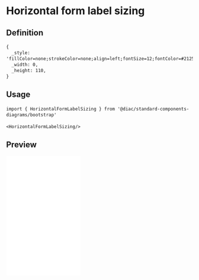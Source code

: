 # Horizontal form label sizing

## Definition

```
{
  _style: 'fillColor=none;strokeColor=none;align=left;fontSize=12;fontColor=#212529;',
  _width: 0,
  _height: 110,
}
```

## Usage

```
import { HorizontalFormLabelSizing } from '@diac/standard-components-diagrams/bootstrap'

<HorizontalFormLabelSizing/>
```

## Preview

<img src="./horizontal-form-label-sizing.png" width="200"/>
